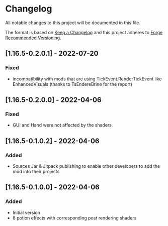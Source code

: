 # Changelog
All notable changes to this project will be documented in this file.

The format is based on [Keep a Changelog](http://keepachangelog.com/en/1.0.0/) and this project adheres to [Forge Recommended Versioning](https://mcforge.readthedocs.io/en/latest/conventions/versioning/).

## [1.16.5-0.2.0.1] - 2022-07-20
### Fixed
- incompatibility with mods that are using TickEvent.RenderTickEvent like EnhancedVisuals (thanks to TsEndereBrine for the report)

## [1.16.5-0.2.0.0] - 2022-04-06
### Fixed
- GUI and Hand were not affected by the shaders

## [1.16.5-0.1.0.2] - 2022-04-06
### Added
- Sources Jar & Jitpack publishing to enable other developers to add the mod into their projects

## [1.16.5-0.1.0.0] - 2022-04-06
### Added
- Initial version
- 8 potion effects with corresponding post rendering shaders
